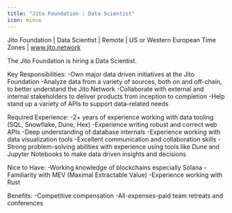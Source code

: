 ```yaml
---
title: "Jito Foundation : Data Scientist"
icon: minus
---
```

Jito Foundation | Data Scientist | Remote | US or Western European Time Zones | www.jito.network

The Jito Foundation is hiring a Data Scientist.

Key Responsibilities: -Own major data driven initiatives at the Jito Foundation -Analyze data from a variety of sources, both on and off-chain, to better understand the Jito Network -Collaborate with external and internal stakeholders to deliver products from inception to completion -Help stand up a variety of APIs to support data-related needs

Required Experience: -2+ years of experience working with data tooling (SQL, Snowflake, Dune, Hex) -Experience writing robust and correct web APIs -Deep understanding of database internals -Experience working with data visualization tools -Excellent communication and collaboration skills -Strong problem-solving abilities with experience using tools like Dune and Jupyter Notebooks to make data driven insights and decisions

Nice to Have: -Working knowledge of blockchains especially Solana -Familiarity with MEV (Maximal Extractable Value) -Experience working with Rust

Benefits: -Competitive compensation -All-expenses-paid team retreats and conferences
